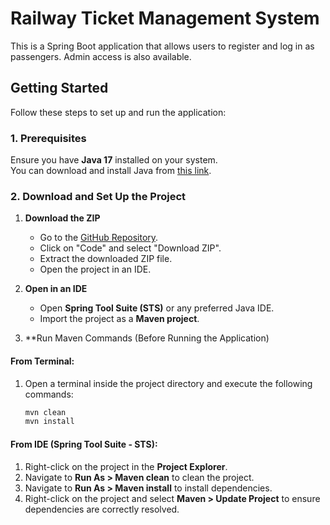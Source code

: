 # Railway Ticket Management System

This is a Spring Boot application that allows users to register and log in as passengers. Admin access is also available.

## Getting Started

Follow these steps to set up and run the application:

### 1. Prerequisites
Ensure you have **Java 17** installed on your system.  
You can download and install Java from [this link](https://adoptopenjdk.net/).

### 2. Download and Set Up the Project

1. **Download the ZIP**  
   - Go to the [GitHub Repository](https://github.com).
   - Click on "Code" and select "Download ZIP".
   - Extract the downloaded ZIP file.
   - Open the project in an IDE.

2. **Open in an IDE**
   - Open **Spring Tool Suite (STS)** or any preferred Java IDE.
   - Import the project as a **Maven project**.

3. **Run Maven Commands (Before Running the Application)

#### From Terminal:
1. Open a terminal inside the project directory and execute the following commands:

   ```bash
   mvn clean
   mvn install
#### From IDE (Spring Tool Suite - STS):
1. Right-click on the project in the **Project Explorer**.
2. Navigate to **Run As > Maven clean** to clean the project.
3. Navigate to **Run As > Maven install** to install dependencies.
4. Right-click on the project and select **Maven > Update Project** to ensure dependencies are correctly resolved.
